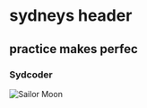 # sydneys header
## practice makes perfec
### Sydcoder
![Sailor Moon](https://media.npr.org/assets/img/2022/03/24/pr_wide-77eeed9b9976b85fb4f8accc3a3f653dc607e8cc-s800-c85.webp)
